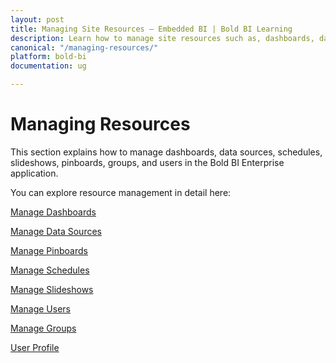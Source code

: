 ```yaml
---
layout: post
title: Managing Site Resources – Embedded BI | Bold BI Learning
description: Learn how to manage site resources such as, dashboards, data sources, pinboards, schedules, slideshows, etc. in Bold BI deployed in your server.
canonical: "/managing-resources/"
platform: bold-bi
documentation: ug

---
```


# Managing Resources

This section explains how to manage dashboards, data sources, schedules, slideshows, pinboards, groups, and users in the Bold BI Enterprise application.

You can explore resource management in detail here:

[Manage Dashboards](/managing-resources/manage-dashboards/)

[Manage Data Sources](/managing-resources/manage-data-sources/)

[Manage Pinboards](/managing-resources/manage-pinboards/)

[Manage Schedules](/managing-resources/manage-schedules/)

[Manage Slideshows](/managing-resources/manage-slideshows/)

[Manage Users](/managing-resources/manage-users/)

[Manage Groups](/managing-resources/manage-groups/)

[User Profile](/managing-resources/user-profile/)